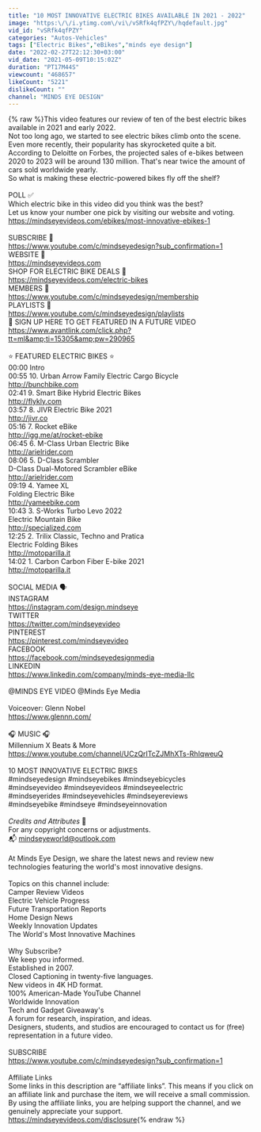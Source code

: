 ```yaml
---
title: "10 MOST INNOVATIVE ELECTRIC BIKES AVAILABLE IN 2021 - 2022"
image: "https:\/\/i.ytimg.com\/vi\/vSRfk4qfPZY\/hqdefault.jpg"
vid_id: "vSRfk4qfPZY"
categories: "Autos-Vehicles"
tags: ["Electric Bikes","eBikes","minds eye design"]
date: "2022-02-27T22:12:30+03:00"
vid_date: "2021-05-09T10:15:02Z"
duration: "PT17M44S"
viewcount: "468657"
likeCount: "5221"
dislikeCount: ""
channel: "MINDS EYE DESIGN"
---
```

{% raw %}This video features our review of ten of the best electric bikes available in 2021 and early 2022.<br />Not too long ago, we started to see electric bikes climb onto the scene. Even more recently, their popularity has skyrocketed quite a bit.<br />According to Deloitte on Forbes, the projected sales of e-bikes between 2020 to 2023 will be around 130 million. That's near twice the amount of cars sold worldwide yearly. <br />So what is making these electric-powered bikes fly off the shelf? <br /><br />POLL ✅<br />Which electric bike in this video did you think was the best? <br />Let us know your number one pick by visiting our website and voting.<br /><a rel="nofollow" target="blank" href="https://mindseyevideos.com/ebikes/most-innovative-ebikes-1">https://mindseyevideos.com/ebikes/most-innovative-ebikes-1</a> <br /><br />SUBSCRIBE 🔔<br /><a rel="nofollow" target="blank" href="https://www.youtube.com/c/mindseyedesign?sub_confirmation=1">https://www.youtube.com/c/mindseyedesign?sub_confirmation=1</a><br />WEBSITE 🚀<br /><a rel="nofollow" target="blank" href="https://mindseyevideos.com">https://mindseyevideos.com</a><br />SHOP FOR ELECTRIC BIKE DEALS 🛒<br /><a rel="nofollow" target="blank" href="https://mindseyevideos.com/electric-bikes">https://mindseyevideos.com/electric-bikes</a><br />MEMBERS 🔑<br /><a rel="nofollow" target="blank" href="https://www.youtube.com/c/mindseyedesign/membership">https://www.youtube.com/c/mindseyedesign/membership</a><br />PLAYLISTS 💽<br /><a rel="nofollow" target="blank" href="https://www.youtube.com/c/mindseyedesign/playlists">https://www.youtube.com/c/mindseyedesign/playlists</a><br />🔶 SIGN UP HERE TO GET FEATURED IN A FUTURE VIDEO<br /><a rel="nofollow" target="blank" href="https://www.avantlink.com/click.php?tt=ml&amp;ti=15305&amp;pw=290965">https://www.avantlink.com/click.php?tt=ml&amp;ti=15305&amp;pw=290965</a><br /><br />⭐ FEATURED ELECTRIC BIKES ⭐   <br />00:00 Intro<br />00:55 10. Urban Arrow Family Electric Cargo Bicycle<br /><a rel="nofollow" target="blank" href="http://bunchbike.com">http://bunchbike.com</a><br />02:41 9. Smart Bike Hybrid Electric Bikes<br /><a rel="nofollow" target="blank" href="http://flykly.com">http://flykly.com</a><br />03:57 8. JIVR Electric Bike 2021<br /><a rel="nofollow" target="blank" href="http://jivr.co">http://jivr.co</a><br />05:16 7. Rocket eBike<br /><a rel="nofollow" target="blank" href="http://igg.me/at/rocket-ebike">http://igg.me/at/rocket-ebike</a><br />06:45 6. M-Class Urban Electric Bike<br /><a rel="nofollow" target="blank" href="http://arielrider.com">http://arielrider.com</a><br />08:06 5. D-Class Scrambler<br />D-Class Dual-Motored Scrambler eBike<br /><a rel="nofollow" target="blank" href="http://arielrider.com">http://arielrider.com</a><br />09:19 4. Yamee XL<br />Folding Electric Bike<br /><a rel="nofollow" target="blank" href="http://yameebike.com">http://yameebike.com</a><br />10:43 3. S-Works Turbo Levo 2022<br />Electric Mountain Bike<br /><a rel="nofollow" target="blank" href="http://specialized.com">http://specialized.com</a><br />12:25 2. Trilix Classic, Techno and Pratica<br />Electric Folding Bikes<br /><a rel="nofollow" target="blank" href="http://motoparilla.it">http://motoparilla.it</a><br />14:02 1. Carbon Carbon Fiber E-bike 2021<br /><a rel="nofollow" target="blank" href="http://motoparilla.it">http://motoparilla.it</a><br /><br />SOCIAL MEDIA 🗣<br />INSTAGRAM<br /><a rel="nofollow" target="blank" href="https://instagram.com/design.mindseye">https://instagram.com/design.mindseye</a><br />TWITTER<br /><a rel="nofollow" target="blank" href="https://twitter.com/mindseyevideo">https://twitter.com/mindseyevideo</a><br />PINTEREST<br /><a rel="nofollow" target="blank" href="https://pinterest.com/mindseyevideo">https://pinterest.com/mindseyevideo</a><br />FACEBOOK<br /><a rel="nofollow" target="blank" href="https://facebook.com/mindseyedesignmedia">https://facebook.com/mindseyedesignmedia</a><br />LINKEDIN<br /><a rel="nofollow" target="blank" href="https://www.linkedin.com/company/minds-eye-media-llc">https://www.linkedin.com/company/minds-eye-media-llc</a><br /><br />@MINDS EYE VIDEO @Minds Eye Media <br /><br />Voiceover: Glenn Nobel<br /><a rel="nofollow" target="blank" href="https://www.glennn.com/">https://www.glennn.com/</a><br /><br />🎧 MUSIC 🎧<br />Millennium X Beats &amp; More<br /><a rel="nofollow" target="blank" href="https://www.youtube.com/channel/UCzQrITcZJMhXTs-RhIqweuQ">https://www.youtube.com/channel/UCzQrITcZJMhXTs-RhIqweuQ</a><br /><br />10 MOST INNOVATIVE ELECTRIC BIKES<br />#mindseyedesign #mindseyebikes #mindseyebicycles  <br />#mindseyevideo #mindseyevideos #mindseyeelectric<br />#mindseyerides #mindseyevehicles #mindseyereviews<br />#mindseyebike #mindseye #mindseyeinnovation<br /><br />*Credits and Attributes* 🤝 <br />For any copyright concerns or adjustments.<br />📬 mindseyeworld@outlook.com<br /><br />At Minds Eye Design, we share the latest news and review new technologies featuring the world's most innovative designs.<br /><br />Topics on this channel include:<br />Camper Review Videos<br />Electric Vehicle Progress<br />Future Transportation Reports<br />Home Design News<br />Weekly Innovation Updates<br />The World's Most Innovative Machines<br /><br />Why Subscribe? <br />We keep you informed. <br />Established in 2007.<br />Closed Captioning in twenty-five languages.<br />New videos in 4K HD format.<br />100% American-Made YouTube Channel <br />Worldwide Innovation<br />Tech and Gadget Giveaway's <br />A forum for research, inspiration, and ideas.  <br />Designers, students, and studios are encouraged to contact us for (free) representation in a future video.<br /><br />SUBSCRIBE <br /><a rel="nofollow" target="blank" href="https://www.youtube.com/c/mindseyedesign?sub_confirmation=1">https://www.youtube.com/c/mindseyedesign?sub_confirmation=1</a><br /><br />Affiliate Links <br />Some links in this description are “affiliate links”. This means if you click on an affiliate link and purchase the item, we will receive a small commission. <br />By using the affiliate links, you are helping support the channel, and we genuinely appreciate your support. <br /><a rel="nofollow" target="blank" href="https://mindseyevideos.com/disclosure">https://mindseyevideos.com/disclosure</a>{% endraw %}
